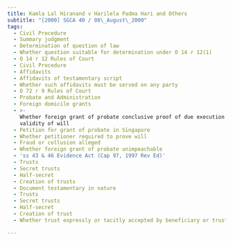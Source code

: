 ```yaml
---
title: Kamla Lal Hiranand v Harilela Padma Hari and Others
subtitle: "[2000] SGCA 40 / 08\_August\_2000"
tags:
  - Civil Procedure
  - Summary judgment
  - Determination of question of law
  - Whether question suitable for determination under O 14 r 12(1)
  - O 14 r 12 Rules of Court
  - Civil Procedure
  - Affidavits
  - Affidavits of testamentary script
  - Whether such affidavits must be served on any party
  - O 72 r 9 Rules of Court
  - Probate and Administration
  - Foreign domicile grants
  - >-
    Whether foreign grant of probate conclusive proof of due execution and
    validity of will
  - Petition for grant of probate in Singapore
  - Whether petitioner required to prove will
  - Fraud or collusion alleged
  - Whether foreign grant of probate unimpeachable
  - 'ss 43 & 46 Evidence Act (Cap 97, 1997 Rev Ed)'
  - Trusts
  - Secret trusts
  - Half-secret
  - Creation of trusts
  - Document testamentary in nature
  - Trusts
  - Secret trusts
  - Half-secret
  - Creation of trust
  - Whether trust expressly or tacitly accepted by beneficiary or trustees

---
```


